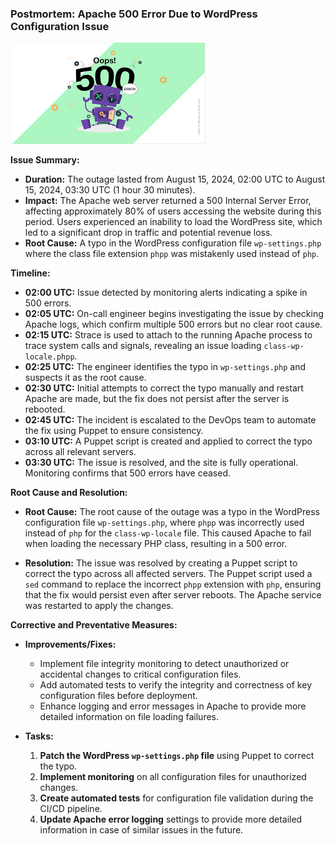 ### Postmortem: Apache 500 Error Due to WordPress Configuration Issue

![Apache 500 Error Due to WordPress Configuration Issue](./image.png)

**Issue Summary:**

- **Duration:** The outage lasted from August 15, 2024, 02:00 UTC to August 15, 2024, 03:30 UTC (1 hour 30 minutes).
- **Impact:** The Apache web server returned a 500 Internal Server Error, affecting approximately 80% of users accessing the website during this period. Users experienced an inability to load the WordPress site, which led to a significant drop in traffic and potential revenue loss.
- **Root Cause:** A typo in the WordPress configuration file `wp-settings.php` where the class file extension `phpp` was mistakenly used instead of `php`.

**Timeline:**

- **02:00 UTC:** Issue detected by monitoring alerts indicating a spike in 500 errors.
- **02:05 UTC:** On-call engineer begins investigating the issue by checking Apache logs, which confirm multiple 500 errors but no clear root cause.
- **02:15 UTC:** Strace is used to attach to the running Apache process to trace system calls and signals, revealing an issue loading `class-wp-locale.phpp`.
- **02:25 UTC:** The engineer identifies the typo in `wp-settings.php` and suspects it as the root cause.
- **02:30 UTC:** Initial attempts to correct the typo manually and restart Apache are made, but the fix does not persist after the server is rebooted.
- **02:45 UTC:** The incident is escalated to the DevOps team to automate the fix using Puppet to ensure consistency.
- **03:10 UTC:** A Puppet script is created and applied to correct the typo across all relevant servers.
- **03:30 UTC:** The issue is resolved, and the site is fully operational. Monitoring confirms that 500 errors have ceased.

**Root Cause and Resolution:**

- **Root Cause:** The root cause of the outage was a typo in the WordPress configuration file `wp-settings.php`, where `phpp` was incorrectly used instead of `php` for the `class-wp-locale` file. This caused Apache to fail when loading the necessary PHP class, resulting in a 500 error.
  
- **Resolution:** The issue was resolved by creating a Puppet script to correct the typo across all affected servers. The Puppet script used a `sed` command to replace the incorrect `phpp` extension with `php`, ensuring that the fix would persist even after server reboots. The Apache service was restarted to apply the changes.

**Corrective and Preventative Measures:**

- **Improvements/Fixes:**
  - Implement file integrity monitoring to detect unauthorized or accidental changes to critical configuration files.
  - Add automated tests to verify the integrity and correctness of key configuration files before deployment.
  - Enhance logging and error messages in Apache to provide more detailed information on file loading failures.

- **Tasks:**
  1. **Patch the WordPress `wp-settings.php` file** using Puppet to correct the typo.
  2. **Implement monitoring** on all configuration files for unauthorized changes.
  3. **Create automated tests** for configuration file validation during the CI/CD pipeline.
  4. **Update Apache error logging** settings to provide more detailed information in case of similar issues in the future.
